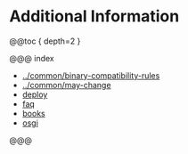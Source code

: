 # Additional Information

@@toc { depth=2 }

@@@ index

* [../common/binary-compatibility-rules](../common/binary-compatibility-rules.md)
* [../common/may-change](../common/may-change.md)
* [deploy](deploy.md)
* [faq](faq.md)
* [books](books.md)
* [osgi](osgi.md)

@@@
